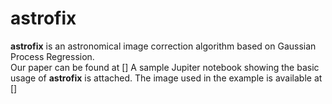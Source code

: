 # astrofix
**astrofix** is an astronomical image correction algorithm based on Gaussian Process Regression.  
Our paper can be found at []
A sample Jupiter notebook showing the basic usage of **astrofix** is attached. The image used in the example is available at []
